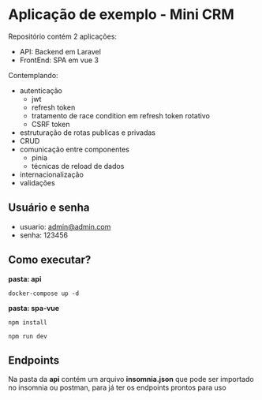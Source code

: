 # Aplicação de exemplo - Mini CRM

Repositório contém 2 aplicações:

- API: Backend em Laravel
- FrontEnd: SPA em vue 3

Contemplando:

- autenticação
    - jwt
    - refresh token
    - tratamento de race condition em refresh token rotativo
    - CSRF token 
- estruturação de rotas publicas e privadas
- CRUD
- comunicação entre componentes
    - pinia
    - técnicas de reload de dados
- internacionalização
- validações


## Usuário e senha

- usuario: admin@admin.com
- senha: 123456


## Como executar?


**pasta: api**
```shell
docker-compose up -d
```

**pasta: spa-vue**

```shell
npm install

npm run dev
```


## Endpoints

Na pasta da **api** contém um arquivo **insomnia.json** que pode ser importado no insomnia ou postman, para já ter os endpoints prontos para uso